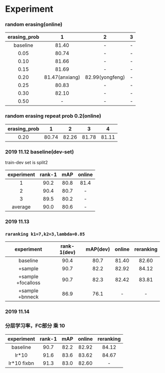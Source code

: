 # Experiment
### random erasing(online)

| erasing_prob |       1        |        2        | 3 |
|:------------:|:--------------:|:---------------:|:-:|
|   baseline   |     81.40      |        -        | - |
|     0.05     |     80.74      |        -        | - |
|     0.10     |     81.66      |        -        | - |
|     0.15     |     81.69      |        -        | - |
|     0.20     | 81.47(anxiang) | 82.99(yongfeng) | - |
|     0.25     |     80.83      |        -        | - |
|     0.30     |     82.10      |        -        | - |
|     0.50     |       -        |        -        | - |


### random erasing repeat prob 0.2(online)

| erasing_prob |   1   |   2   |   3   |   4   |
|:------------:|:-----:|:-----:|:-----:|:-----:|
|     0.20     | 80.74 | 82.26 | 81.78 | 81.11 |


### 2019 11.12 baseline(dev-set)
train-dev set is split2

| experiment | rank-1 | mAP  | online |
|:----------:|:------:|:----:|:------:|
|     1      |  90.2  | 80.8 |  81.4  |
|     2      |  90.4  | 80.7 |   -    |
|     3      |  89.5  | 80.2 |   -    |
|  average   |  90.0  | 80.6 |   -    |

### 2019 11.13 
### `raranking k1=7,k2=3,lambda=0.85`
|     experiment      | rank-1(dev) | mAP(dev) | online | reranking |
|:-------------------:|:-----------:|:--------:|:------:|:---------:|
|      baseline       |    90.4     |   80.7   | 81.40  |   82.60   |
|       +sample       |    90.7     |   82.2   | 82.92  |   84.12   |
| +sample  +focalloss |    90.7     |   82.3   | 82.42  |   83.81   |
|  +sample  +bnneck   |    86.9     |   76.1   |   -    |     -     |

### 2019 11.14
### 分层学习率，FC部分 乘 10
| experiment  | rank-1 | mAP  | online | reranking |
|:-----------:|:------:|:----:|:------:|:---------:|
|  baseline   |  90.7  | 82.2 | 82.92  |   84.12   |
|    lr*10    |  91.6  | 83.6 | 83.62  |   84.67   |
| lr*10 fixbn |  91.3  | 83.0 | 82.60  |     -     |